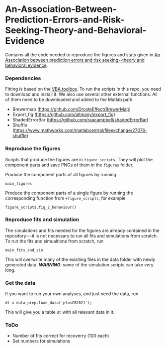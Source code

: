 # An-Association-Between-Prediction-Errors-and-Risk-Seeking-Theory-and-Behavioral-Evidence



Contains all the code needed to reproduce the figures and stats given in [An Association between prediction errors and risk seeking--theory and behavioral evidence](https://www.biorxiv.org/content/10.1101/2020.04.29.067751v2.full).



### Dependencies

Fitting is based on the [VBA toolbox](https://mbb-team.github.io/VBA-toolbox/). To run the scripts in this repo, you need to download and install it. We also use several other external functions. All of them need to be downloaded and added to the Matlab path.

* Brewermap (https://github.com/DrosteEffect/BrewerMap)
* Export_fig (https://github.com/altmany/export_fig)
* ShadedErrorBar (https://github.com/raacampbell/shadedErrorBar)
* Shuffle (https://www.mathworks.com/matlabcentral/fileexchange/27076-shuffle)



### Reproduce the figures

Scripts that produce the figures are in `figure_scripts`. They will plot the component parts and save PNGs of them in the `figures` folder.

Produce the component parts of all figures by running 

```
main_figures
```

Produce the component parts of a single figure by running the corresponding function from `+figure_scripts`, for example

```
figure_scripts.fig_2_behaviour()
```



### Reproduce fits and simulation

The simulations and fits needed for the figures are already contained in the repository---it is not necessary to run all fits and simulations from scratch. To run the fits and simualtions from scratch, run

```
main_fits_and_sim
```

This will overwrite many of the exisiting files in the data folder with newly generated data. ***WARNING***: some of the simulation scripts can take very long.



### Get the data

If you want to run your own analyses, and just need the data, run

```
dt = data_prep.load_data('plosCB2021');
```

This will give you a table `dt` with all relevant data in it.



### ToDo

* Number of fits correct for recoverry (100 each)
* Set numbers for simulations

